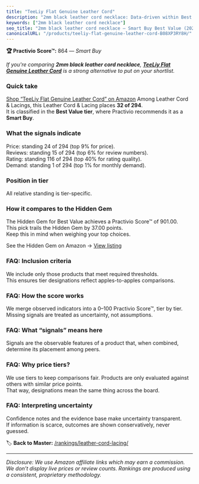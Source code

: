 ```yaml
---
title: "TeeLiy Flat Genuine Leather Cord"
description: "2mm black leather cord necklace: Data-driven within Best Value ranking using the Practivio Score™. Positioned by quality, value, demand, findability, momentum."
keywords: ["2mm black leather cord necklace"]
seo_title: "2mm black leather cord necklace — Smart Buy Best Value (2025)"
canonicalURL: "/products/teeliy-flat-genuine-leather-cord-B08XP3RY8H/"
---
```


**🏆 Practivio Score™:** 864 — _Smart Buy_


*If you're comparing **2mm black leather cord necklace**, **[TeeLiy Flat Genuine Leather Cord](https://www.amazon.com/dp/B08XP3RY8H?tag=practivio-20)** is a strong alternative to put on your shortlist.*
### Quick take
[Shop “TeeLiy Flat Genuine Leather Cord” on Amazon](https://www.amazon.com/dp/B08XP3RY8H?tag=practivio-20)
Among Leather Cord & Lacings, this Leather Cord & Lacing places **32 of 294**.  
It is classified in the **Best Value tier**, where Practivio recommends it as a **Smart Buy**.

### What the signals indicate
Price: standing 24 of 294 (top 9% for price).  
Reviews: standing 15 of 294 (top 6% for review numbers).  
Rating: standing 116 of 294 (top 40% for rating quality).  
Demand: standing 1 of 294 (top 1% for monthly demand).

### Position in tier
All relative standing is tier-specific.

### How it compares to the Hidden Gem
The Hidden Gem for Best Value achieves a Practivio Score™ of 901.00.  
This pick trails the Hidden Gem by 37.00 points.  
Keep this in mind when weighing your top choices.  

See the Hidden Gem on Amazon → [View listing](https://www.amazon.com/dp/B08VHSCJ7F?tag=practivio-20)

### FAQ: Inclusion criteria
We include only those products that meet required thresholds.  
This ensures tier designations reflect apples-to-apples comparisons.

### FAQ: How the score works
We merge observed indicators into a 0–100 Practivio Score™, tier by tier.  
Missing signals are treated as uncertainty, not assumptions.

### FAQ: What “signals” means here
Signals are the observable features of a product that, when combined, determine its placement among peers.

### FAQ: Why price tiers?
We use tiers to keep comparisons fair. Products are only evaluated against others with similar price points.  
That way, designations mean the same thing across the board.

### FAQ: Interpreting uncertainty
Confidence notes and the evidence base make uncertainty transparent.  
If information is scarce, outcomes are shown conservatively, never guessed.


🏷️ **Back to Master:** [/rankings/leather-cord-lacing/](/rankings/leather-cord-lacing/)

---
_Disclosure: We use Amazon affiliate links which may earn a commission. We don’t display live prices or review counts. Rankings are produced using a consistent, proprietary methodology._
